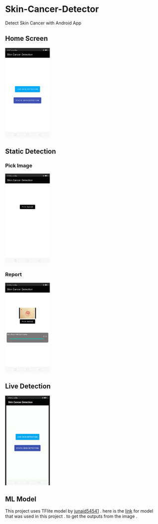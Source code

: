# Skin-Cancer-Detector
Detect Skin Cancer with Android App

## Home Screen
<img src="https://github.com/OmkarSsawant/C-C-/blob/master/Home.png?raw=true" alt="home" style="width:144px;height:288px;"/>


## Static Detection

### Pick Image
<img src="https://github.com/OmkarSsawant/C-C-/blob/master/Pick%20Image.png?raw=true" alt="Pick" style="width:144px;height:288px;"/>

### Report
<img src="https://github.com/OmkarSsawant/C-C-/blob/master/Static.png?raw=true" alt="Report" style="width:144px;height:288px;"/>


## Live Detection
<img src="https://github.com/OmkarSsawant/C-C-/blob/master/Live-Detect_AdobeCreativeCloudExpress.gif?raw=true" alt="Live Detection" style="width:144px;height:288px;"/>

## ML Model
This project uses TFlite model by [junaid54541](https://github.com/junaid54541/) . here is the [link](https://github.com/junaid54541/Skin-Cancer-Classification-Tflite-Model) for model that was used in this project . to get the outputs from the image .
